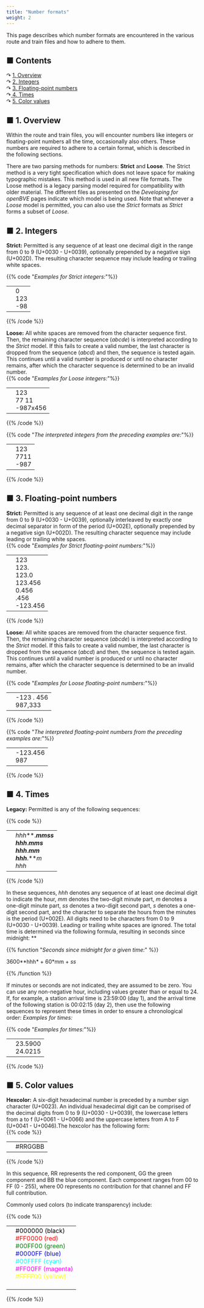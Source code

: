 ```yaml
---
title: "Number formats"
weight: 2
---
```


This page describes which number formats are encountered in the various route and train files and how to adhere to them.

## ■ Contents

↷ [1. Overview](#overview)  
↷ [2. Integers](#integers)  
↷ [3. Floating-point numbers](#floating)  
↷[ 4. Times](#times)  
↷ [5. Color values](#colors)  

## <a name="overview"></a>■ 1. Overview
Within the route and train files, you will encounter numbers like integers or floating-point numbers all the time, occasionally also others. These numbers are required to adhere to a certain format, which is described in the following sections.

There are two parsing methods for numbers: **Strict** and **Loose**. The Strict method is a very tight specification which does not leave space for making typographic mistakes. This method is used in all new file formats. The Loose method is a legacy parsing model required for compatibility with older material. The different files as presented on the *Developing for openBVE* pages indicate which model is being used. Note that whenever a *Loose* model is permitted, you can also use the *Strict* formats as *Strict* forms a subset of *Loose*.

## <a name="integers"></a>■ 2. Integers

**Strict:** Permitted is any sequence of at least one decimal digit in the range from 0 to 9 (U+0030 - U+0039), optionally prepended by a negative sign (U+002D). The resulting character sequence may include leading or trailing white spaces.

{{% code "*Examples for Strict integers:*"%}}

|      |                     |
| ---- | ------------------- |
|      | 0<br />123<br />-98 |

{{% /code %}}

**Loose:** All white spaces are removed from the character sequence first. Then, the remaining character sequence (*abcde*) is interpreted according to the *Strict* model. If this fails to create a valid number, the last character is dropped from the sequence (*abcd*) and then, the sequence is tested again. This continues until a valid number is produced or until no character remains, after which the character sequence is determined to be an invalid number.  
{{% code "*Examples for Loose integers:*"%}}

|      |                              |
| ---- | ---------------------------- |
|      | 123<br />77 11<br />-987x456 |

{{% /code %}}


{{% code "*The interpreted integers from the preceding examples are:*"%}}

|      |                         |
| ---- | ----------------------- |
|      | 123<br />7711<br />-987 |

{{% /code %}}

## <a name="floating"></a>■ 3. Floating-point numbers

**Strict:** Permitted is any sequence of at least one decimal digit in the range from 0 to 9 (U+0030 - U+0039), optionally interleaved by exactly one decimal separator in form of the period (U+002E), optionally prepended by a negative sign (U+002D). The resulting character sequence may include leading or trailing white spaces.    
{{% code "*Examples for Strict floating-point numbers:*"%}}

|      |                                                              |
| ---- | ------------------------------------------------------------ |
|      | 123<br />123.<br />123.0<br />123.456<br />0.456<br />.456<br />-123.456 |

{{% /code %}}

**Loose:** All white spaces are removed from the character sequence first. Then, the remaining character sequence (*abcde*) is interpreted according to the *Strict* model. If this fails to create a valid number, the last character is dropped from the sequence (*abcd*) and then, the sequence is tested again. This continues until a valid number is produced or until no character remains, after which the character sequence is determined to be an invalid number. 

{{% code "*Examples for Loose floating-point numbers:*"%}}

|      |                         |
| ---- | ----------------------- |
|      | -123 . 456<br />987,333 |

{{% /code %}}  

 

{{% code "*The interpreted floating-point numbers from the preceding examples are:*"%}}

|      |                   |
| ---- | ----------------- |
|      | -123.456<br />987 |

{{% /code %}}

## <a name="times"></a>■ 4. Times

**Legacy:** Permitted is any of the following sequences:

{{% code %}}

|      |                                                              |
| ---- | ------------------------------------------------------------ |
|      | *hhh***.***mmss*<br />*hhh***.***mms*<br />*hhh***.***mm*<br />*hhh***.***m*<br />*hhh* |

{{% /code %}}

In these sequences, *hhh* denotes any sequence of at least one decimal digit to indicate the hour, *mm* denotes the two-digit minute part, *m* denotes a one-digit minute part, *ss* denotes a two-digit second part, *s* denotes a one-digit second part, and the character to separate the hours from the minutes is the period (U+002E). All digits need to be characters from 0 to 9 (U+0030 - U+0039). Leading or trailing white spaces are ignored. The total time is determined via the following formula, resulting in seconds since midnight:
**

{{% function "*Seconds since midnight for a given time:*" %}}

3600**hhh* + 60*mm + *ss*

{{% /function %}}

If minutes or seconds are not indicated, they are assumed to be zero. You can use any non-negative hour, including values greater than or equal to 24. If, for example, a station arrival time is 23:59:00 (day 1), and the arrival time of the following station is 00:02:15 (day 2), then use the following sequences to represent these times in order to ensure a chronological order:
*Examples for times:*

{{% code "*Examples for times:*"%}}

|      |                      |
| ---- | -------------------- |
|      | 23.5900<br />24.0215 |

{{% /code %}}

## <a name="colors"></a>■ 5. Color values

**Hexcolor:** A six-digit hexadecimal number is preceded by a number sign character (U+0023). An individual hexadecimal digit can be comprised of the decimal digits from 0 to 9 (U+0030 - U+0039), the lowercase letters from a to f (U+0061 - U+0066) and the uppercase letters from A to F (U+0041 - U+0046).The hexcolor has the following form:  
{{% code %}}

|      |         |
| ---- | ------- |
|      | #RRGGBB |

{{% /code %}}

In this sequence, RR represents the red component, GG the green component and BB the blue component. Each component ranges from 00 to FF (0 - 255), where 00 represents no contribution for that channel and FF full contribution.

Commonly used colors (to indicate transparency) include:

{{% code %}}

|      |                                                              |
| ---- | ------------------------------------------------------------ |
|      | <font color="Black">#000000 (black)</font><br/><font color="Red">#FF0000 (red)</font><br/><font color="Green">#00FF00 (green)</font><br/><font color="Blue">#0000FF (blue)</font><br/><font color="Cyan">#00FFFF (cyan)</font><br/><font color="Magenta">#FF00FF (magenta)</font><br/><font color="Yellow">#FFFF00 (yellow)</font><br/><font color="White">#FFFFFF (white)<br/> |
{{% /code %}}
